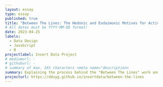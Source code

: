 ```yaml
---
layout: essay
type: essay
published: true
title: "Between The Lines: The Hedonic and Eudaimonic Motives for Activities"
# All dates must be YYYY-MM-DD format!
date: 2023-04-25
labels:
  - Data Design
  - JavaScript
  - R
projectlabel: Insert Data Project
# mediumurl: -
# githuburl: -
# summary of max. 165 characters <meta name="description>
summary: Explaining the process behind the "Between The Lines" work and the difference between hedonic and eudaimonic motives 
projecturl: https://dduyg.github.io/insertdata/between-the-lines
---
```


